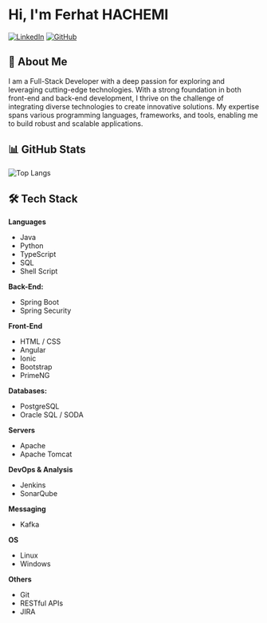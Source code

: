 # Hi, I'm Ferhat HACHEMI


[![LinkedIn](https://img.shields.io/badge/LinkedIn-Profile-blue)](https://www.linkedin.com/in/h-ferhat-account/)
[![GitHub](https://img.shields.io/badge/GitHub-Profile-black)](https://github.com/ferhat-hachemi)



## 👋 About Me

I am a Full-Stack Developer with a deep passion for exploring and leveraging cutting-edge technologies. With a strong foundation in both front-end and back-end development, I thrive on the challenge of integrating diverse technologies to create innovative solutions. My expertise spans various programming languages, frameworks, and tools, enabling me to build robust and scalable applications.


## 📊 GitHub Stats

<!-- ![Your GitHub stats](https://github-readme-stats.vercel.app/api?username=ferhat-hachemi&show_icons=true&theme=radical) -->
![Top Langs](https://github-readme-stats.vercel.app/api/top-langs/?username=ferhat-hachemi&layout=compact&theme=radical)

## 🛠️ Tech Stack

**Languages**
- Java
- Python
- TypeScript
- SQL
- Shell Script

**Back-End:**
- Spring Boot
- Spring Security
  
**Front-End**
- HTML / CSS
- Angular
- Ionic
- Bootstrap
- PrimeNG

**Databases:**
- PostgreSQL
- Oracle SQL / SODA

**Servers**
- Apache
- Apache Tomcat

**DevOps & Analysis**
- Jenkins
- SonarQube

**Messaging**
- Kafka

**OS**
- Linux
- Windows

**Others**
- Git
- RESTful APIs
- JIRA




